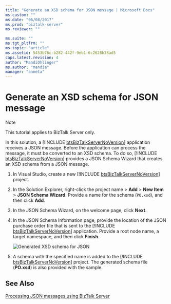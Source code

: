 ```yaml
---
title: "Generate an XSD schema for JSON message | Microsoft Docs"
ms.custom: ""
ms.date: "06/08/2017"
ms.prod: "biztalk-server"
ms.reviewer: ""

ms.suite: ""
ms.tgt_pltfrm: ""
ms.topic: "article"
ms.assetid: 5453b76c-b282-442f-9eb1-6c2628b38ad5
caps.latest.revision: 4
author: "MandiOhlinger"
ms.author: "mandia"
manager: "anneta"
---
```

# Generate an XSD schema for JSON message
> [!NOTE]
>  This tutorial applies to BizTalk Server only.  
  
 In this solution, a [!INCLUDE [btsBizTalkServerNoVersion](../includes/btsbiztalkservernoversion-md.md)] application receives a JSON message. Before the application can process the message, it must be converted to an XSD schema. To do so, [!INCLUDE [btsBizTalkServerNoVersion](../includes/btsbiztalkservernoversion-md.md)] provides a JSON Schema Wizard that creates an XSD schema from a JSON message.  
  
1. In Visual Studio, create a new [!INCLUDE [btsBizTalkServerNoVersion](../includes/btsbiztalkservernoversion-md.md)] project.  
  
2. In the Solution Explorer, right-click the project name > **Add** > **New Item** > **JSON Schema Wizard**. Provide a name for the schema (`PO.xsd`), and then click **Add**.  
  
3. In the JSON Schema Wizard, on the welcome page, click **Next**.  
  
4. In the JSON Schema Information page, provide the location of the JSON purchase order file that is sent to the [!INCLUDE [btsBizTalkServerNoVersion](../includes/btsbiztalkservernoversion-md.md)] application. Provide a root node name, a target namespace, and then click <strong>Finish</strong>.  
  
    ![Generated XSD schema for JSON](../core/media/btsjson-wizard.png "BTSJSON_Wizard")  
  
5. A schema with the specified name is added to the [!INCLUDE [btsBizTalkServerNoVersion](../includes/btsbiztalkservernoversion-md.md)] project. The generated schema file (<strong>PO.xsd</strong>) is also provided with the sample.  
  
## See Also  
 [Processing JSON messages using BizTalk Server](../core/processing-json-messages-using-biztalk-server.md)